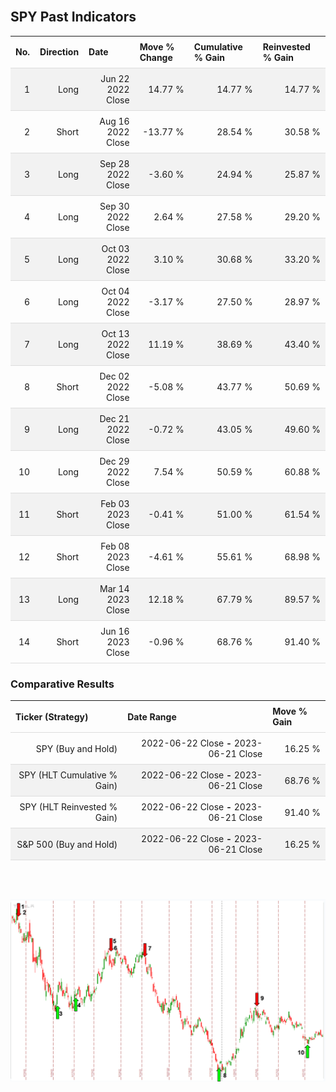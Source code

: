 
<style>
.hits {
            border-collapse: collapse;
            width: 100%;
        }
        .hits th, td {
            padding: 8px;
            border-bottom: 1px solid #ddd;
        }
        
        .hits td {text-align: right;}
        .hits th {text-align: left;}
        
        .hits tr:nth-child(even) {
            background-color: #f2f2f2;
        }
        
        .chartCol {
            width: 50%;
            float: left;
            padding: 20px;
        }  
</style>
    
<br>

## SPY Past Indicators

<table class="hits">
    <tr>
        <th>No.</th>
        <th>Direction</th>
        <th>Date</th>
        <th>Move % Change</th>
        <th>Cumulative % Gain</th>
        <th>Reinvested % Gain</th>
      </tr>
    <tr>
        <td>1</td>
        <td>Long</td>
        <td>Jun 22 2022 Close</td>
        <td>14.77 %</td>
        <td>14.77 %</td>
        <td>14.77 %</td>
    </tr>
    <tr>
        <td>2</td>
        <td>Short</td>
        <td>Aug 16 2022 Close</td>
        <td>-13.77 %</td>
        <td>28.54 %</td>
        <td>30.58 %</td>
    </tr>
    <tr>
        <td>3</td>
        <td>Long</td>
        <td>Sep 28 2022 Close</td>
        <td>-3.60 %</td>
        <td>24.94 %</td>
        <td>25.87 %</td>
    </tr>
    <tr>
        <td>4</td>
        <td>Long</td>
        <td>Sep 30 2022 Close</td>
        <td>2.64 %</td>
        <td>27.58 %</td>
        <td>29.20 %</td>
    </tr>
    <tr>
        <td>5</td>
        <td>Long</td>
        <td>Oct 03 2022 Close</td>
        <td>3.10 %</td>
        <td>30.68 %</td>
        <td>33.20 %</td>
    </tr>
    <tr>
        <td>6</td>
        <td>Long</td>
        <td>Oct 04 2022 Close</td>
        <td>-3.17 %</td>
        <td>27.50 %</td>
        <td>28.97 %</td>
    </tr>
    <tr>
        <td>7</td>
        <td>Long</td>
        <td>Oct 13 2022 Close</td>
        <td>11.19 %</td>
        <td>38.69 %</td>
        <td>43.40 %</td>
    </tr>
    <tr>
        <td>8</td>
        <td>Short</td>
        <td>Dec 02 2022 Close</td>
        <td>-5.08 %</td>
        <td>43.77 %</td>
        <td>50.69 %</td>
    </tr>
    <tr>
        <td>9</td>
        <td>Long</td>
        <td>Dec 21 2022 Close</td>
        <td>-0.72 %</td>
        <td>43.05 %</td>
        <td>49.60 %</td>
    </tr>
    <tr>
        <td>10</td>
        <td>Long</td>
        <td>Dec 29 2022 Close</td>
        <td>7.54 %</td>
        <td>50.59 %</td>
        <td>60.88 %</td>
    </tr>
    <tr>
        <td>11</td>
        <td>Short</td>
        <td>Feb 03 2023 Close</td>
        <td>-0.41 %</td>
        <td>51.00 %</td>
        <td>61.54 %</td>
    </tr>
    <tr>
        <td>12</td>
        <td>Short</td>
        <td>Feb 08 2023 Close</td>
        <td>-4.61 %</td>
        <td>55.61 %</td>
        <td>68.98 %</td>
    </tr>
    <tr>
        <td>13</td>
        <td>Long</td>
        <td>Mar 14 2023 Close</td>
        <td>12.18 %</td>
        <td>67.79 %</td>
        <td>89.57 %</td>
    </tr>
    <tr>
        <td>14</td>
        <td>Short</td>
        <td>Jun 16 2023 Close</td>
        <td>-0.96 %</td>
        <td>68.76 %</td>
        <td>91.40 %</td>
    </tr>
    
</table>

### Comparative Results

<table class="hits">
    <thead>
        <th>Ticker (Strategy)</th>
        <th>Date Range</th>
        <th>Move % Gain</th>
    </thead>
    <tbody>
        <tr>
            <td>SPY (Buy and Hold)</td>
            <td>2022-06-22 Close <b>-</b> 2023-06-21 Close</td>
            <td>16.25 %</td>
        </tr>
        <tr>
            <td>SPY (HLT Cumulative % Gain)</td>
            <td>2022-06-22 Close <b>-</b> 2023-06-21 Close</td>
            <td>68.76 %</td>
        </tr>
        <tr>
            <td>SPY (HLT Reinvested % Gain)</td>
            <td>2022-06-22 Close <b>-</b> 2023-06-21 Close</td>
            <td>91.40 %</td>
        </tr>
        <tr>
            <td>S&P 500 (Buy and Hold)</td>
            <td>2022-06-22 Close <b>-</b> 2023-06-21 Close</td>
            <td>16.25 %</td>
        </tr>
    </tbody>
</table>
<br>
<br>

![Plot](charts/TSLAstatic.png)